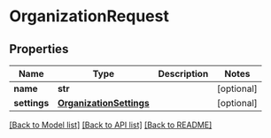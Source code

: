 # OrganizationRequest


## Properties
Name | Type | Description | Notes
------------ | ------------- | ------------- | -------------
**name** | **str** |  | [optional] 
**settings** | [**OrganizationSettings**](OrganizationSettings.md) |  | [optional] 

[[Back to Model list]](../README.md#documentation-for-models) [[Back to API list]](../README.md#documentation-for-api-endpoints) [[Back to README]](../README.md)


